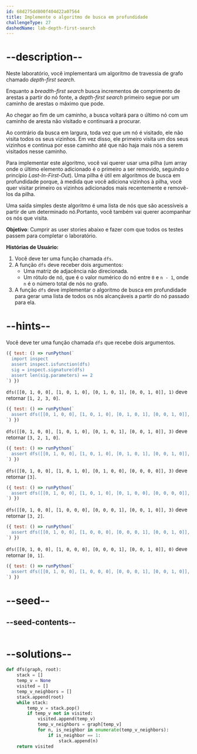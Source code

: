 ```yaml
---
id: 68d275dd800f404d22a07564
title: Implemente o algoritmo de busca em profundidade
challengeType: 27
dashedName: lab-depth-first-search
---
```


# --description--

Neste laboratório, você implementará um algoritmo de travessia de grafo chamado <dfn>depth-first search</dfn>.

Enquanto a <dfn>breadth-first search</dfn> busca incrementos de comprimento de arestas a partir do nó fonte, a <dfn>depth-first search</dfn> primeiro segue por um caminho de arestas o máximo que pode.

Ao chegar ao fim de um caminho, a busca voltará para o último nó com um caminho de aresta não visitado e continuará a procurar.

Ao contrário da busca em largura, toda vez que um nó é visitado, ele não visita todos os seus vizinhos. Em vez disso, ele primeiro visita um dos seus vizinhos e continua por esse caminho até que não haja mais nós a serem visitados nesse caminho.

Para implementar este algoritmo, você vai querer usar uma pilha (um array onde o último elemento adicionado é o primeiro a ser removido, seguindo o princípio <dfn>Last-In-First-Out</dfn>). Uma pilha é útil em algoritmos de busca em profundidade porque, à medida que você adiciona vizinhos à pilha, você quer visitar primeiro os vizinhos adicionados mais recentemente e removê-los da pilha.

Uma saída simples deste algoritmo é uma lista de nós que são acessíveis a partir de um determinado nó.Portanto, você também vai querer acompanhar os nós que visita.

**Objetivo**: Cumprir as user stories abaixo e fazer com que todos os testes passem para completar o laboratório.

**Histórias de Usuário:**

1. Você deve ter uma função chamada `dfs`.
1. A função `dfs` deve receber dois argumentos:
   - Uma matriz de adjacência não direcionada.
   - Um rótulo de nó, que é o valor numérico do nó entre `0` e `n - 1`, onde `n` é o número total de nós no grafo.
1. A função `dfs` deve implementar o algoritmo de busca em profundidade para gerar uma lista de todos os nós alcançáveis a partir do nó passado para ela.

# --hints--

Você deve ter uma função chamada `dfs` que recebe dois argumentos.

```js
({ test: () => runPython(`
  import inspect
  assert inspect.isfunction(dfs)
  sig = inspect.signature(dfs)
  assert len(sig.parameters) == 2
`) })
```

`dfs([[0, 1, 0, 0], [1, 0, 1, 0], [0, 1, 0, 1], [0, 0, 1, 0]], 1)` deve retornar `[1, 2, 3, 0]`.

```js
({ test: () => runPython(`
  assert dfs([[0, 1, 0, 0], [1, 0, 1, 0], [0, 1, 0, 1], [0, 0, 1, 0]], 1) == [1, 2, 3, 0]
`) })
```

`dfs([[0, 1, 0, 0], [1, 0, 1, 0], [0, 1, 0, 1], [0, 0, 1, 0]], 3)` deve retornar `[3, 2, 1, 0]`.

```js
({ test: () => runPython(`
  assert dfs([[0, 1, 0, 0], [1, 0, 1, 0], [0, 1, 0, 1], [0, 0, 1, 0]], 3) == [3, 2, 1, 0]
`) })
```

`dfs([[0, 1, 0, 0], [1, 0, 1, 0], [0, 1, 0, 0], [0, 0, 0, 0]], 3)` deve retornar `[3]`.

```js
({ test: () => runPython(`
  assert dfs([[0, 1, 0, 0], [1, 0, 1, 0], [0, 1, 0, 0], [0, 0, 0, 0]], 3) == [3]
`) })
```

`dfs([[0, 1, 0, 0], [1, 0, 0, 0], [0, 0, 0, 1], [0, 0, 1, 0]], 3)` deve retornar `[3, 2]`.

```js
({ test: () => runPython(`
  assert dfs([[0, 1, 0, 0], [1, 0, 0, 0], [0, 0, 0, 1], [0, 0, 1, 0]], 3) == [3, 2]
`) })
```

`dfs([[0, 1, 0, 0], [1, 0, 0, 0], [0, 0, 0, 1], [0, 0, 1, 0]], 0)` deve retornar `[0, 1]`.

```js
({ test: () => runPython(`
  assert dfs([[0, 1, 0, 0], [1, 0, 0, 0], [0, 0, 0, 1], [0, 0, 1, 0]], 0) == [0, 1]
`) })
```

# --seed--

## --seed-contents--

```py

```

# --solutions--

```py
def dfs(graph, root):
    stack = []
    temp_v = None
    visited = []
    temp_v_neighbors = []
    stack.append(root)
    while stack:
        temp_v = stack.pop()
        if temp_v not in visited:
            visited.append(temp_v)
            temp_v_neighbors = graph[temp_v]
            for n, is_neighbor in enumerate(temp_v_neighbors):
                if is_neighbor == 1:
                    stack.append(n)
    return visited
```
